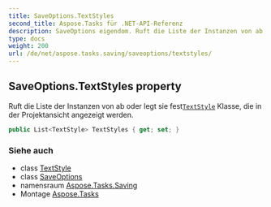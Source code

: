 ```yaml
---
title: SaveOptions.TextStyles
second_title: Aspose.Tasks für .NET-API-Referenz
description: SaveOptions eigendom. Ruft die Liste der Instanzen von ab oder legt sie festTextStyle Klasse die in der Projektansicht angezeigt werden.
type: docs
weight: 200
url: /de/net/aspose.tasks.saving/saveoptions/textstyles/
---
```

## SaveOptions.TextStyles property

Ruft die Liste der Instanzen von ab oder legt sie fest[`TextStyle`](../../../aspose.tasks.visualization/textstyle/) Klasse, die in der Projektansicht angezeigt werden.

```csharp
public List<TextStyle> TextStyles { get; set; }
```

### Siehe auch

* class [TextStyle](../../../aspose.tasks.visualization/textstyle/)
* class [SaveOptions](../)
* namensraum [Aspose.Tasks.Saving](../../saveoptions/)
* Montage [Aspose.Tasks](../../../)


